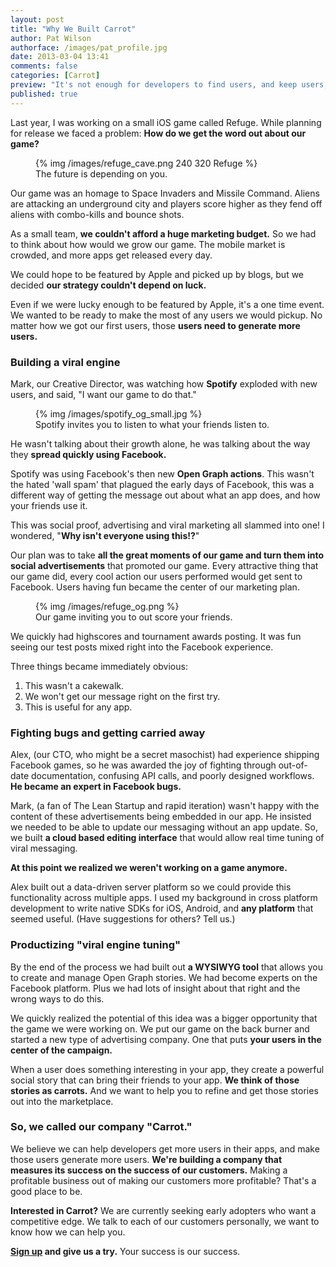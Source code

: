 ```yaml
---
layout: post
title: "Why We Built Carrot"
author: Pat Wilson
authorface: /images/pat_profile.jpg
date: 2013-03-04 13:41
comments: false
categories: [Carrot] 
preview: "It's not enough for developers to find users, and keep users; those users need to generate more users."
published: true
---
```


<p class="lead">Last year, I was working on a small iOS game called Refuge. While planning for release we faced a problem: <strong>How do we get the word out about our game?</strong></p>

<figure class="thumbnail pull-right">
  {% img /images/refuge_cave.png 240 320 Refuge %}
  <figcaption>The future is depending on you.</figcaption>
</figure>


Our game was an homage to Space Invaders and Missile Command. Aliens are attacking an underground city and players score higher as they fend off aliens with combo-kills and bounce shots. 

As a small team, __we couldn't afford a huge marketing budget.__ So we had to think about how would we grow our game. The mobile market is crowded, and more apps get released every day.

We could hope to be featured by Apple and picked up by blogs, but we decided __our strategy couldn't depend on luck.__ 

Even if we were lucky enough to be featured by Apple, it's a one time event. We wanted to be ready to make the most of any users we would pickup. No matter how we got our first users, those __users need to generate more users.__ 

### Building a viral engine

Mark, our Creative Director, was watching how __Spotify__ exploded with new users, and said, "I want our game to do that." 

<figure class="thumbnail pull-left">
  {% img /images/spotify_og_small.jpg %}
  <figcaption>Spotify invites you to listen to what your friends listen to.</figcaption>
</figure>

He wasn't talking about their growth alone, he was talking about the way they __spread quickly using Facebook.__ 

Spotify was using Facebook's then new __Open Graph actions__. This wasn't the hated 'wall spam' that plagued the early days of Facebook, this was a different way of getting the message out about what an app does, and how your friends use it. 

This was social proof, advertising and viral marketing all slammed into one! I wondered, "__Why isn't everyone using this!?__"

Our plan was to take __all the great moments of our game and turn them into social advertisements__ that promoted our game. Every attractive thing that our game did, every cool action our users performed would get sent to Facebook. Users having fun became the center of our marketing plan.

<figure class="thumbnail pull-right span9">
  {% img /images/refuge_og.png %}
  <figcaption>Our game inviting you to out score your friends.</figcaption>
</figure>

We quickly had highscores and tournament awards posting. It was fun seeing our test posts mixed right into the Facebook experience. 

Three things became immediately obvious: 
<ol>
  <li>This wasn't a cakewalk.</li>
  <li>We won't get our message right on the first try.</li>
  <li>This is useful for any app.</li>
</ol>

### Fighting bugs and getting carried away

Alex, (our CTO, who might be a secret masochist) had experience shipping Facebook games, so he was awarded the joy of fighting through out-of-date documentation, confusing API calls, and poorly designed workflows. __He became an expert in Facebook bugs.__ 

Mark, (a fan of The Lean Startup and rapid iteration) wasn't happy with the content of these advertisements being embedded in our app. He insisted we needed to be able to update our messaging without an app update. So, we built __a cloud based editing interface__ that would allow real time tuning of viral messaging. 

__At this point we realized we weren't working on a game anymore.__

Alex built out a data-driven server platform so we could provide this functionality across multiple apps. I used my background in cross platform development to write native SDKs for iOS, Android, and __any platform__ that seemed useful. (Have suggestions for others? Tell us.) 

### Productizing "viral engine tuning"

By the end of the process we had built out __a WYSIWYG tool__ that allows you to create and manage Open Graph stories. We had become experts on the Facebook platform. Plus we had lots of insight about that right and the wrong ways to do this. 

We quickly realized the potential of this idea was a bigger opportunity that the game we were working on. We put our game on the back burner and started a new type of advertising company. One that puts __your users in the center of the campaign.__ 

When a user does something interesting in your app, they create a powerful social story that can bring their friends to your app. __We think of those stories as carrots.__ And we want to help you to refine and get those stories out into the marketplace. 

### So, we called our company "__Carrot__."

We believe we can help developers get more users in their apps, and make those users generate more users. __We're building a company that measures its success on the success of our customers.__ Making a profitable business out of making our customers more profitable? That's a good place to be.

__Interested in Carrot?__ We are currently seeking early adopters who want a competitive edge. We talk to each of our customers personally, we want to know how we can help you. 

__[Sign up](https://gocarrot.com/developers/sign_up) and give us a try.__ Your success is our success. 
